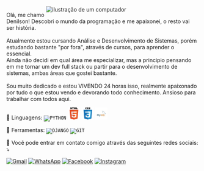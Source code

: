 <img src="https://raw.githubusercontent.com/MicaelliMedeiros/micaellimedeiros/master/image/computer-illustration.png" alt="ilustração de um computador" min-width="400px" max-width="400px" width="400px" align="right">

<p align="left"> 
  Olá, me chamo Denilson! Descobri o mundo da programação e me apaixonei, o resto vai ser história.<br>
  <br>Atualmente estou cursando Análise e Desenvolvimento de Sistemas, porém estudando bastante "por fora", através de cursos, para aprender o essencial.<br>
  Ainda não decidi em qual área me especializar, mas a principio pensando em me tornar um dev full stack ou partir para o desenvolvimento de sistemas, ambas áreas que gostei bastante.<br>
  <br>Sou muito dedicado e estou VIVENDO 24 horas isso, realmente apaixonado por tudo o que estou vendo e devorando todo conhecimento. Ansioso para trabalhar com todos aqui.
</p>

<p align="left">
  🦄 Linguagens: <code><img height="32" src="https://icons.iconarchive.com/icons/cornmanthe3rd/plex/512/Other-python-icon.png" alt="PYTHON"/></code>
  <code><img height="32" src="https://raw.githubusercontent.com/github/explore/80688e429a7d4ef2fca1e82350fe8e3517d3494d/topics/html/html.png" alt="HTML5"/></code>
  <code><img height="32" src="https://raw.githubusercontent.com/github/explore/80688e429a7d4ef2fca1e82350fe8e3517d3494d/topics/css/css.png" alt="CSS"/></code>
  <code><img height="32" src="https://raw.githubusercontent.com/github/explore/80688e429a7d4ef2fca1e82350fe8e3517d3494d/topics/mysql/mysql.png" alt="MySQL"/></code>
</p>

<p align="left">
  💼 Ferramentas: <code><img height="32" src="https://cdn.icon-icons.com/icons2/2107/PNG/512/file_type_django_icon_130645.png" alt="DJANGO"/></code>
  <code><img height="32" src="https://cdn.icon-icons.com/icons2/2107/PNG/512/file_type_git_icon_130581.png" alt="GIT"/></code>
</p>

<p align="left">
  💌 Você pode entrar em contato comigo através das seguintes redes sociais: ⤵️
</p>

<p align="left">
  <a href="mailto:fcodenilson@gmail.com" title="Gmail">
  <img src="https://img.shields.io/badge/-Gmail-FF0000?style=flat-square&labelColor=FF0000&logo=gmail&logoColor=white&link=LINK-DO-SEU-GMAIL" alt="Gmail"/></a>
    <a href="https://api.whatsapp.com/send?phone=5585985010594" title="WhatsApp">
  <img src="https://img.shields.io/badge/-WhatsApp-25d366?style=flat-square&labelColor=25d366&logo=whatsapp&logoColor=white&link=https://api.whatsapp.com/send?phone=5585985010594" alt="WhatsApp"/></a>
  <a href="https://www.facebook.com/Nilsow/" title="Facebook">
  <img src="https://img.shields.io/badge/-Facebook-3b5998?style=flat-square&labelColor=3b5998&logo=facebook&logoColor=white&link=https://www.facebook.com/Nilsow/" alt="Facebook"/></a>
  <a href="https://www.instagram.com/nilsow_s/" title="Instagram">
  <img src="https://img.shields.io/badge/-Instagram-DF0174?style=flat-square&labelColor=DF0174&logo=instagram&logoColor=white&link=https://www.instagram.com/nilsow_s/" alt="Instagram"/></a>
</p>
